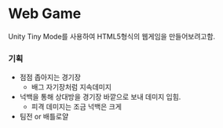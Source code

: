 # Web Game

Unity Tiny Mode를 사용하여 HTML5형식의 웹게임을 만들어보려고함.

### 기획
 - 점점 좁아지는 경기장
   - 배그 자기장처럼 지속데미지
 - 넉백을 통해 상대방을 경기장 바깥으로 보내 데미지 입힘.
   - 피격 데미지는 조금 넉백은 크게 
 - 팀전 or 배틀로얄 